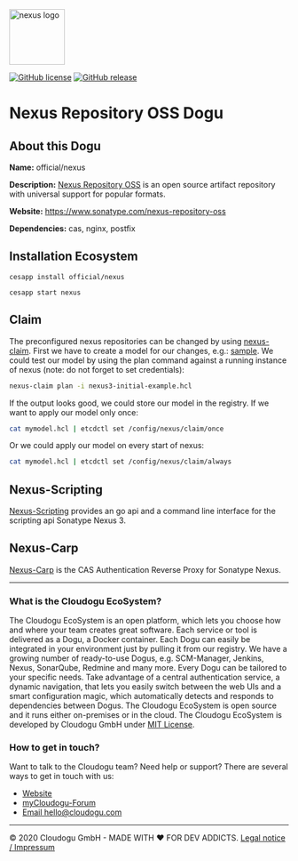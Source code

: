 <img src="https://cloudogu.com/images/dogus/nexus.png" alt="nexus logo" height="100px">


[![GitHub license](https://img.shields.io/github/license/cloudogu/nexus.svg)](https://github.com/cloudogu/nexus/blob/master/LICENSE)
[![GitHub release](https://img.shields.io/github/release/cloudogu/nexus.svg)](https://github.com/cloudogu/nexus/releases)

# Nexus Repository OSS Dogu

## About this Dogu

**Name:** official/nexus

**Description:** [Nexus Repository OSS](https://www.sonatype.com/nexus-repository-oss) is an open source artifact repository with universal support for popular formats.

**Website:** https://www.sonatype.com/nexus-repository-oss

**Dependencies:** cas, nginx, postfix

## Installation Ecosystem
```
cesapp install official/nexus

cesapp start nexus
```

## Claim

The preconfigured nexus repositories can be changed by using [nexus-claim](https://github.com/cloudogu/nexus-claim).
First we have to create a model for our changes, e.g.: [sample](https://raw.githubusercontent.com/cloudogu/nexus-claim/develop/resources/nexus3/nexus3-initial-example.hcl). 
We could test our model by using the plan command against a running instance of nexus (note: do not forget to set credentials):

```bash
nexus-claim plan -i nexus3-initial-example.hcl
```

If the output looks good, we could store our model in the registry. 
If we want to apply our model only once:

```bash
cat mymodel.hcl | etcdctl set /config/nexus/claim/once
```

Or we could apply our model on every start of nexus:

```bash
cat mymodel.hcl | etcdctl set /config/nexus/claim/always
```

## Nexus-Scripting
[Nexus-Scripting](https://github.com/cloudogu/nexus-scripting) provides an go api and a command line interface for the scripting api Sonatype Nexus 3.

## Nexus-Carp
[Nexus-Carp](https://github.com/cloudogu/nexus-carp) is the CAS Authentication Reverse Proxy for Sonatype Nexus.

---
### What is the Cloudogu EcoSystem?
The Cloudogu EcoSystem is an open platform, which lets you choose how and where your team creates great software. Each service or tool is delivered as a Dogu, a Docker container. Each Dogu can easily be integrated in your environment just by pulling it from our registry. We have a growing number of ready-to-use Dogus, e.g. SCM-Manager, Jenkins, Nexus, SonarQube, Redmine and many more. Every Dogu can be tailored to your specific needs. Take advantage of a central authentication service, a dynamic navigation, that lets you easily switch between the web UIs and a smart configuration magic, which automatically detects and responds to dependencies between Dogus. The Cloudogu EcoSystem is open source and it runs either on-premises or in the cloud. The Cloudogu EcoSystem is developed by Cloudogu GmbH under [MIT License](https://cloudogu.com/license.html).

### How to get in touch?
Want to talk to the Cloudogu team? Need help or support? There are several ways to get in touch with us:

* [Website](https://cloudogu.com)
* [myCloudogu-Forum](https://forum.cloudogu.com/topic/34?ctx=1)
* [Email hello@cloudogu.com](mailto:hello@cloudogu.com)

---
&copy; 2020 Cloudogu GmbH - MADE WITH :heart:&nbsp;FOR DEV ADDICTS. [Legal notice / Impressum](https://cloudogu.com/imprint.html)
